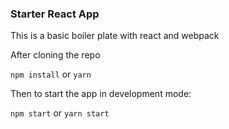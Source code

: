 ### Starter React App

This is a basic boiler plate with react and webpack

After cloning the repo

`npm install`
or
`yarn`

Then to start the app in development mode:

`npm start`
or
`yarn start`
